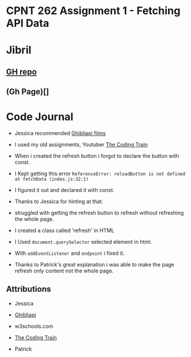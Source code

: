 # CPNT 262 Assignment 1 - Fetching API Data

# Jibril

 ##  [GH repo](https://github.com/jibril96/cpnt262-rest-api)

 ##  (Gh Page)[]


# Code Journal

* Jessica recommended [Ghibliapi films](https://ghibliapi.herokuapp.com/films/)

* I used my old assignments, Youtuber [The Coding Train](https://www.youtube.com/watch?v=RfMkdvN-23o&t=0s)

* When i created the refresh button i forgot to declare the button with const.

* I Kept getting this error `ReferenceError: reloadButton is not defined
    at fetchData (index.js:32:1)`

* I figured it out and declared it with const.

* Thanks to Jessica for hinting at that.

* struggled with getting the refresh button to refresh without refreshing the whole page.

* I created a class called 'refresh' in HTML

* I Used `document.querySelector` selected element in html.

* With `addEventListener` and `endpoint` i fixed it.

* Thanks to Patrick's great explanation i was able
to make the page refresh only content not the whole page.

 ## Attributions

* Jessica

* [Ghibliapi](https://ghibliapi.herokuapp.com/)

* w3schools.com

* [The Coding Train](https://www.youtube.com/watch?v=RfMkdvN-23o&t=0s)

* Patrick
